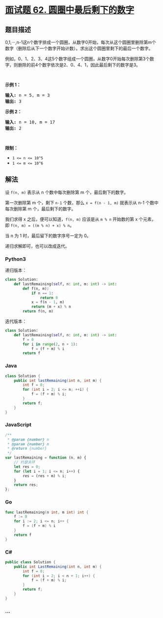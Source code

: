 # [面试题 62. 圆圈中最后剩下的数字](https://leetcode.cn/problems/yuan-quan-zhong-zui-hou-sheng-xia-de-shu-zi-lcof/)

## 题目描述

<!-- 这里写题目描述 -->

<p>0,1,···,n-1这n个数字排成一个圆圈，从数字0开始，每次从这个圆圈里删除第m个数字（删除后从下一个数字开始计数）。求出这个圆圈里剩下的最后一个数字。</p>

<p>例如，0、1、2、3、4这5个数字组成一个圆圈，从数字0开始每次删除第3个数字，则删除的前4个数字依次是2、0、4、1，因此最后剩下的数字是3。</p>

<p> </p>

<p><strong>示例 1：</strong></p>

<pre>
<strong>输入:</strong> n = 5, m = 3
<strong>输出: </strong>3
</pre>

<p><strong>示例 2：</strong></p>

<pre>
<strong>输入:</strong> n = 10, m = 17
<strong>输出: </strong>2
</pre>

<p> </p>

<p><strong>限制：</strong></p>

<ul>
	<li><code>1 <= n <= 10^5</code></li>
	<li><code>1 <= m <= 10^6</code></li>
</ul>

## 解法

<!-- 这里可写通用的实现逻辑 -->

设 `f(n, m)` 表示从 n 个数中每次删除第 m 个，最后剩下的数字。

第一次删除第 m 个，剩下 `n-1` 个数，那么 `x = f(n - 1, m)` 就表示从 n-1 个数中每次删除第 m 个，最后剩下的数字。

我们求得 x 之后，便可以知道，`f(n, m)` 应该是从 `m % n` 开始数的第 x 个元素，即 `f(n, m) = ((m % n) + x) % n`。

当 n 为 1 时，最后留下的数字序号一定为 0。

递归求解即可，也可以改成迭代。

<!-- tabs:start -->

### **Python3**

<!-- 这里可写当前语言的特殊实现逻辑 -->

递归版本：

```python
class Solution:
    def lastRemaining(self, n: int, m: int) -> int:
        def f(n, m):
            if n == 1:
                return 0
            x = f(n - 1, m)
            return (m + x) % n
        return f(n, m)
```

迭代版本：

```python
class Solution:
    def lastRemaining(self, n: int, m: int) -> int:
        f = 0
        for i in range(2, n + 1):
            f = (f + m) % i
        return f
```

### **Java**

<!-- 这里可写当前语言的特殊实现逻辑 -->

```java
class Solution {
    public int lastRemaining(int n, int m) {
        int f = 0;
        for (int i = 2; i <= n; ++i) {
            f = (f + m) % i;
        }
        return f;
    }
}
```

### **JavaScript**

```js
/**
 * @param {number} n
 * @param {number} m
 * @return {number}
 */
var lastRemaining = function (n, m) {
    // 约瑟夫环
    let res = 0;
    for (let i = 1; i <= n; i++) {
        res = (res + m) % i;
    }
    return res;
};
```

### **Go**

```go
func lastRemaining(n int, m int) int {
	f := 0
	for i := 2; i <= n; i++ {
		f = (f + m) % i
	}
	return f
}
```

### **C#**

```cs
public class Solution {
    public int LastRemaining(int n, int m) {
        int f = 0;
        for (int i = 2; i < n + 1; i++) {
            f = (f + m) % i;
        }
        return f;
    }
}
```

### **...**

```

```

<!-- tabs:end -->
